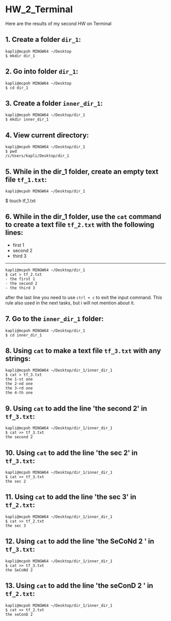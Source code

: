 # HW_2_Terminal
Here are the results of my second HW on Terminal

## 1. Create a folder `dir_1`:

    kapli@mcpoh MINGW64 ~/Desktop
    $ mkdir dir_1
## 2. Go into folder `dir_1`:

    kapli@mcpoh MINGW64 ~/Desktop
    $ cd dir_1
## 3. Create a folder `inner_dir_1`:

    kapli@mcpoh MINGW64 ~/Desktop/dir_1
    $ mkdir inner_dir_1
## 4. View current directory:

    kapli@mcpoh MINGW64 ~/Desktop/dir_1
    $ pwd
    /c/Users/kapli/Desktop/dir_1
## 5. While in the dir_1 folder, create an empty text file `tf_1.txt`:

    kapli@mcpoh MINGW64 ~/Desktop/dir_1
  $ touch tf_1.txt
## 6. While in the dir_1 folder, use the `cat` command to create a text file `tf_2.txt` with the following lines:
- first 1
- second 2
- third 3
-------------------------------
    kapli@mcpoh MINGW64 ~/Desktop/dir_1
    $ cat > tf_2.txt
    - the first 1
    - the second 2
    - the third 3

after the last line you need to use `ctrl + c` to exit the input command. This rule also used in the next tasks, but i will not mention about it.
## 7. Go to the `inner_dir_1` folder:

    kapli@mcpoh MINGW64 ~/Desktop/dir_1
    $ cd inner_dir_1
## 8. Using `cat` to make a text file `tf_3.txt` with any strings:

    kapli@mcpoh MINGW64 ~/Desktop/dir_1/inner_dir_1
    $ cat > tf_3.txt
    the 1-st one
    the 2-nd one
    the 3-rd one
    the 4-th one
## 9. Using `cat` to add the line 'the second 2' in `tf_3.txt`:

    kapli@mcpoh MINGW64 ~/Desktop/dir_1/inner_dir_1
    $ cat >> tf_3.txt
    the second 2
## 10. Using `cat` to add the line 'the sec 2' in `tf_3.txt`:

    kapli@mcpoh MINGW64 ~/Desktop/dir_1/inner_dir_1
    $ cat >> tf_3.txt
    the sec 2
## 11. Using `cat` to add the line 'the sec 3' in `tf_2.txt`:

    kapli@mcpoh MINGW64 ~/Desktop/dir_1/inner_dir_1
    $ cat >> tf_2.txt
    the sec 3
## 12. Using `cat` to add the line 'the SeCoNd 2 ' in `tf_3.txt`:

    kapli@mcpoh MINGW64 ~/Desktop/dir_1/inner_dir_1
    $ cat >> tf_3.txt
    the SeCoNd 2
## 13. Using `cat` to add the line 'the seConD 2 ' in `tf_2.txt`:

    kapli@mcpoh MINGW64 ~/Desktop/dir_1/inner_dir_1
    $ cat >> tf_2.txt
    the seConD 2
